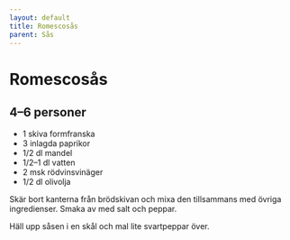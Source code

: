 ```yaml
---
layout: default
title: Romescosås
parent: Sås
---
```

# Romescosås
## 4–6 personer

-	1 skiva formfranska
-	3 inlagda paprikor
-	1/2 dl mandel
-	1/2–1 dl vatten
-	2 msk rödvinsvinäger
-	1/2 dl olivolja

Skär bort kanterna från brödskivan och mixa den tillsammans med övriga ingredienser. Smaka av med salt och peppar.

Häll upp såsen i en skål och mal lite svartpeppar över.
